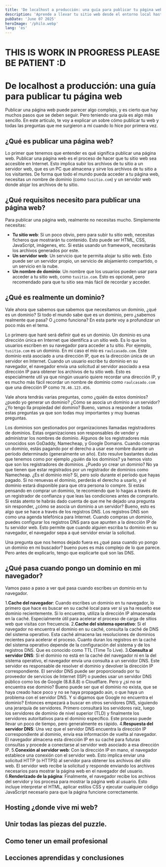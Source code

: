 ```yaml
---
title: 'De localhost a producción: una guía para publicar tu página web'
description: 'Aprende a llevar tu sitio web desde el entorno local hasta la web pública con esta guía paso a paso.'
pubDate: 'June 07 2025'
heroImage: '/philo.webp'
lang: 'es'
---
```


# THIS IS WORK IN PROGRESS PLEASE BE PATIENT :D
# De localhost a producción: una guía para publicar tu página web

Publicar una página web puede parecer algo complejo, y es cierto que hay muchos pasos que se deben seguir. Pero teniendo una guía es algo más sencillo. En este artículo, te voy a explicar un sobre cómo publicar tu web y todas las preguntas que me surgieron a mí cuando lo hice por primera vez.


## ¿Qué es publicar una página web?

Lo primer que tenemos que entender es qué significa publicar una página web. Publicar una página web es el proceso de hacer que tu sitio web sea accesible en Internet. Esto implica subir los archivos de tu sitio a un servidor web, que es un PC que almacena y sirve los archivos de tu sitio a los visitantes. 
De forma que todo el mundo pueda acceder a tu página web, necesitas un nombre de dominio (como `tusitio.com`) y un servidor web donde alojar los archivos de tu sitio.

## ¿Qué requisitos necesito para publicar una página web?

Para publicar una página web, realmente no necesitas mucho. Simplemente necesitas:

- **Tu sitio web**: Si un poco obvio, pero para subir tu sitio web, necesitas ficheros que mostrarán tu contenido. Esto puede ser HTML, CSS, JavaScript, imágenes, etc. Si estás usando un framework, necesitarás los archivos generados por este.
- **Un servidor web**: Un servicio que te permita alojar tu sitio web. Esto puede ser un servidor propio, un servicio de alojamiento compartido, o un servicio en la nube.
- **Un nombre de dominio**: Un nombre que los usuarios pueden usar para acceder a tu sitio web, como `tusitio.com`. Esto es opcional, pero recomendado para que tu sitio sea más fácil de recordar y acceder.

## ¿Qué es realmente un dominio?

Vale ahora que sabemos que sabemos que necesitamos un dominio, ¿qué es un dominio? Si todo el mundo sabe que es un dominio, pero ¿sabemos realmente que pasa? O ¿como funciona? En esta parte voy a profundizar un poco más en el tema.

Lo primero que haré será definir qué es un dominio. Un dominio es una dirección única en Internet que identifica a un sitio web. Es lo que los usuarios escriben en su navegador para acceder a tu sitio. Por ejemplo, `tusitio.com` es un dominio. En mi caso el mío es `raulcasado.com`. Este dominio está asociado a una dirección IP, que es la dirección única de un servidor en Internet. Cuando un usuario escribe tu dominio en su navegador, el navegador envía una solicitud al servidor asociado a esa dirección IP para obtener los archivos de tu sitio web. Esto es especialmente util ya que ningún usuario quiere recordar una dirección IP, y es mucho más fácil recordar un nombre de dominio como `raulcasado.com` que una dirección IP como `78.46.123.456`.

Vale ahora tendrás varias preguntas, como ¿quién da estos dominios? ¿puedo yo generar un dominio? ¿Cómo se asocia un dominio a un servidor? ¿Yo tengo lla propiedad del dominio? Bueno, vamos a responder a todas estas preguntas ya que son todas muy importantes y muy buenas preguntas.

Los dominios son gestionados por organizaciones llamadas registradores de dominios. Estas organizaciones son responsables de vender y administrar los nombres de dominio. Algunos de los registradores más conocidos son GoDaddy, Namecheap, y Google Domains. Cuando compras un dominio, estás pagando por el derecho a usar ese nombre durante un período determinado (generalmente un año). Esto resulve bastantes dudas que tenemos como por ejemplo ¿quién da los dominios? ya hemos visto que son los registradores de dominios. ¿Puedo yo crear un dominio? No ya que tienen que estar registrados por un registrador de dominios como Namecheap. ¿Es el dominio mío? Sí, pero solo durante el período que hayas pagado. Si no renuevas el dominio, perderás el derecho a usarlo, y el dominio estará disponible para que otra persona lo compre. Si estás pensando en comprar un dominio, te recomiendo que lo hagas a través de un registrador de confianza y que leas las condiciones antes de comprarlo. Si estás atento te habrás dado cuenta de que me he dejado una pregunta sin responder, ¿cómo se asocia un dominio a un servidor? Bueno, esto es algo que se hace a través de los registros DNS. Los registros DNS son como una agenda telefónica para Internet. Cuando compras un dominio, puedes configurar los registros DNS para que apunten a la dirección IP de tu servidor web. Esto permite que cuando alguien escriba tu dominio en su navegador, el navegador sepa a qué servidor enviar la solicitud.

Una pregunta que nos hemos dejado fuera es ¿qué pasa cuando yo pongo un dominio en mi buscador? bueno pues es más complejo de lo que parece. Pero antes de explicarlo, tengo que explicarte qué son las DNS.

## ¿Qué pasa cuando pongo un dominio en mi navegador?

Vamos paso a paso a ver qué pasa cuando escribes un dominio en tu navegador.

1.**Cache del navegador**: Cuando escribes un dominio en tu navegador, lo primero que hace es buscar en su caché local para ver si ya ha resuelto ese dominio recientemente. Si lo encuentra, utiliza la dirección IP almacenada en la caché. Especialmente útil para acelerar el proceso de carga de sitios web que visitas con frecuencia.
2.**Cache del sistema operativo**: Si el navegador no encuentra el dominio en su caché, consulta la caché de DNS del sistema operativo. Esta caché almacena las resoluciones de dominios recientes para acelerar el proceso. Cuanto duran los registros en la caché del sistema operativo depende de la configuración del sistema y de los registros DNS. Que es conocido como TTL (Time To Live).
3.**Consulta al servidor DNS**: Si el dominio no está en la caché del navegador ni en la del sistema operativo, el navegador envía una consulta a un servidor DNS. Este servidor es responsable de resolver el dominio y devolver la dirección IP correspondiente. El servidor DNS puede ser proporcionado por tu proveedor de servicios de Internet (ISP) o puedes usar un servidor DNS público como los de Google (8.8.8.8) o Cloudflare. Pero y ¿si no se encuentra ese dominio? Bueno puede ser que el dominio no exista, que se haya creado hace poco y no se haya propagado aún, o que haya un problema con el servidor DNS. Y si digamos que Google no encuentra el dominio? Entonces empezará a buscar en otros servidores DNS, siguiendo una jerarquía de servidores. Primero consultará los servidores raíz, luego los servidores de dominio de nivel superior (TLD) y finalmente los servidores autoritativos para el dominio específico. Este proceso puede llevar un poco de tiempo, pero generalmente es rápido.
4.**Respuesta del servidor DNS**: Una vez que el servidor DNS encuentra la dirección IP correspondiente al dominio, envía esa información de vuelta al navegador. El navegador almacena esta dirección IP en su caché para futuras consultas y procede a conectarse al servidor web asociado a esa dirección IP.
5.**Conexión al servidor web**: Con la dirección IP en mano, el navegador establece una conexión con el servidor web. Esto implica enviar una solicitud HTTP (o HTTPS) al servidor para obtener los archivos del sitio web. El servidor web recibe la solicitud y responde enviando los archivos necesarios para mostrar la página web en el navegador del usuario.
6.**Renderizado de la página**: Finalmente, el navegador recibe los archivos del servidor y los procesa para mostrar la página web al usuario. Esto incluye interpretar el HTML, aplicar estilos CSS y ejecutar cualquier código JavaScript necesario para que la página funcione correctamente.


## Hosting ¿donde vive mi web?

## Unir todas las piezas del puzzle.

## Como tener un email profesional

## Lecciones aprendidas y conclusiones